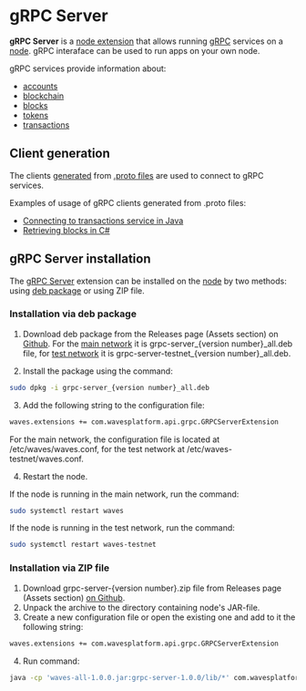 # gRPC Server

**gRPC Server** is a [node extension](/en/waves-node/extensions)  that allows running [gRPC](https://en.wikipedia.org/wiki/GRPC) services on a [node](/en/blockchain/node).  gRPC interaface can be used to run apps on your own node.

gRPC services provide information about:

* [accounts](/en/blockchain/account)
* [blockchain](/en/blockchain/blockchain)
* [blocks](/en/blockchain/block)
* [tokens](/en/blockchain/token)
* [transactions](/en/blockchain/transaction)

## Client generation

The clients [generated](https://grpc.io/docs/tutorials/) from [.proto files](https://github.com/wavesplatform/protobuf-schemas) are used to connect to gRPC services.

Examples of usage of gRPC clients generated from .proto files:

* [Connecting to transactions service in Java](https://github.com/wavesplatform/WavesJ/blob/master/examples/src/main/java/GRPCTest.java)
* [Retrieving blocks in C#](https://github.com/wavesplatform/WavesCS/blob/master/WavesCSTests/ProtobufTest.cs)

## gRPC Server installation

The [gRPC Server](/en/waves-node/extensions/grpc-server) extension can be installed on the [node](/en/blockchain/node) by two methods: using [deb package](https://en.wikipedia.org/wiki/Deb_%28file_format%29) or using ZIP file.

### Installation via deb package

1. Download deb package from the Releases page (Assets section) on [Github](https://github.com/wavesplatform/Waves/releases). For the [main network](/en/blockchain/blockchain-network/main-network) it is grpc-server\_{version number}\_all.deb file, for [test network](/en/blockchain/blockchain-network/test-network) it is grpc-server-testnet\_{version number}\_all.deb.

2. Install the package using the command:

```bash
sudo dpkg -i grpc-server_{version number}_all.deb
```

3. Add the following string to the configuration file:

```bash
waves.extensions += com.wavesplatform.api.grpc.GRPCServerExtension
```

For the main network, the configuration file is located at /etc/waves/waves.conf, for the test network at /etc/waves-testnet/waves.conf.

4. Restart the node.

If the node is running in the main network, run the command:

```bash
sudo systemctl restart waves
```

If the node is running in the test network, run the command:

```bash
sudo systemctl restart waves-testnet
```

### Installation via ZIP file

1. Download grpc-server-{version number}.zip file from Releases page (Assets section) [on Github](https://github.com/wavesplatform/Waves/releases).
2. Unpack the archive to the directory containing node's JAR-file.
3. Create a new configuration file or open the existing one and add to it the following string:

```bash
waves.extensions += com.wavesplatform.api.grpc.GRPCServerExtension
```

4. Run command:

```bash
java -cp 'waves-all-1.0.0.jar:grpc-server-1.0.0/lib/*' com.wavesplatform.Application {configuration file name}.conf
```
